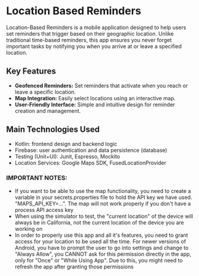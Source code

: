 # Location Based Reminders
Location-Based Reminders is a mobile application designed to help users set reminders that trigger 
based on their geographic location. Unlike traditional time-based reminders, this app ensures you 
never forget important tasks by notifying you when you arrive at or leave a specified location.

## Key Features
- **Geofenced Reminders:** Set reminders that activate when you reach or leave a specific location.
- **Map Integration:** Easily select locations using an interactive map.
- **User-Friendly Interface:** Simple and intuitive design for reminder creation and management.

## Main Technologies Used
- Kotlin: frontend design and backend logic
- Firebase: user authentication and data persistence (database)
- Testing (Unit+UI): Junit, Espresso, Mockito
- Location Services: Google Maps SDK, FusedLocationProvider




### IMPORTANT NOTES:
- If you want to be able to use the map functionality, you need to create a variable in your 
secrets.properties file to hold the API key we have used. "MAPS_API_KEY=...". The map will not
work properly if you don't have a process API access key
- When using the simulator to test, the "current location" of the device will always be in 
California, not the current location of the device you are working on
- In order to properly use this app and all it's features, you need to grant access for your location
to be used all the time. For newer versions of Android, you have to prompt the user to go into settings
and change to "Always Allow", you CANNOT ask for this permission directly in the app, only for "Once"
or "While Using App". Due to this, you might need to refresh the app after granting those permissions
